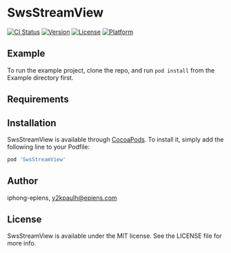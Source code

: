 # SwsStreamView

[![CI Status](https://img.shields.io/travis/iphong-epiens/SwsStreamView.svg?style=flat)](https://travis-ci.org/iphong-epiens/SwsStreamView)
[![Version](https://img.shields.io/cocoapods/v/SwsStreamView.svg?style=flat)](https://cocoapods.org/pods/SwsStreamView)
[![License](https://img.shields.io/cocoapods/l/SwsStreamView.svg?style=flat)](https://cocoapods.org/pods/SwsStreamView)
[![Platform](https://img.shields.io/cocoapods/p/SwsStreamView.svg?style=flat)](https://cocoapods.org/pods/SwsStreamView)

## Example

To run the example project, clone the repo, and run `pod install` from the Example directory first.

## Requirements

## Installation

SwsStreamView is available through [CocoaPods](https://cocoapods.org). To install
it, simply add the following line to your Podfile:

```ruby
pod 'SwsStreamView'
```

## Author

iphong-epiens, y2kpaulh@epiens.com

## License

SwsStreamView is available under the MIT license. See the LICENSE file for more info.
